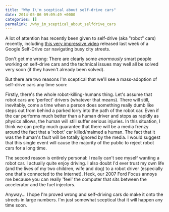 ```yaml
---
title: "Why I\'m sceptical about self-drive cars"
date: 2014-05-06 09:09:49 +0000
categories: []
permalink: /why_im_sceptical_about_selfdrive_cars
---
```

A lot of attention has recently been given to self-drive (aka "robot"
cars) recently, including [this very impressive
video](https://www.youtube.com/watch?v=csvt6JBAwBk) released last week
of a Google Self-Drive car navigating busy city streets.

Don't get me wrong: There are clearly some *enormously* smart people
working on self-drive cars and the technical issues may well all be
solved very soon (if they haven't already been solved).

But there are two reasons I'm sceptical that we'll see a mass-adoption
of self-drive cars any time soon:

Firstly, there's the whole robot-killing-humans thing. Let's assume that
robot cars are 'perfect' drivers (whatever that means). There will
still, inevitably, come a time when a person does something really dumb
like steps out from behind a parked lorry into the path of the robot
car. Even if the car performs much better than a human driver and stops
as rapidly as physics allows, the human will still suffer serious
injuries. In this situation, I think we can pretty much guarantee that
there will be a media frenzy around the fact that a 'robot' car
killed/maimed a human. The fact that it was the human's fault will be
totally ignored by the media. I would suggest that this single event
will cause the majority of the public to reject robot cars for a long
time.

The second reason is entirely personal: I really can't see myself
wanting a robot car. I actually quite enjoy driving. I also doubt I'd
ever trust my own life (and the lives of my two children, wife and dog)
to a robot driver (especially one that's connected to the Internet).
Heck, our 2007 Ford Focus annoys me because you can really 'feel' the
computer that sits between the accelerator and the fuel injectors.

Anyway... I hope I'm proved wrong and self-driving cars do make it onto
the streets in large numbers. I'm just somewhat sceptical that it will
happen any time soon.

